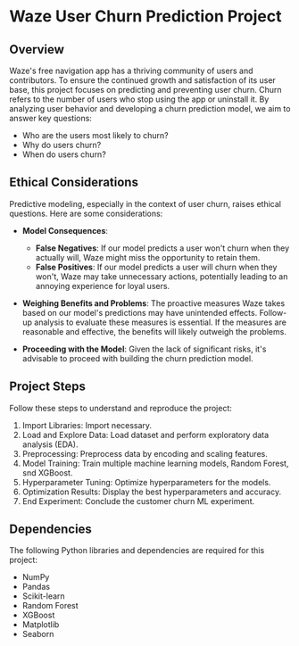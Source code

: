 # Waze User Churn Prediction Project

## Overview

Waze's free navigation app has a thriving community of users and contributors. To ensure the continued growth and satisfaction of its user base, this project focuses on predicting and preventing user churn. Churn refers to the number of users who stop using the app or uninstall it. By analyzing user behavior and developing a churn prediction model, we aim to answer key questions:

- Who are the users most likely to churn?
- Why do users churn?
- When do users churn?

## Ethical Considerations

Predictive modeling, especially in the context of user churn, raises ethical questions. Here are some considerations:

- **Model Consequences**:
    - **False Negatives**: If our model predicts a user won't churn when they actually will, Waze might miss the opportunity to retain them.
    - **False Positives**: If our model predicts a user will churn when they won't, Waze may take unnecessary actions, potentially leading to an annoying experience for loyal users.

- **Weighing Benefits and Problems**: The proactive measures Waze takes based on our model's predictions may have unintended effects. Follow-up analysis to evaluate these measures is essential. If the measures are reasonable and effective, the benefits will likely outweigh the problems.

- **Proceeding with the Model**: Given the lack of significant risks, it's advisable to proceed with building the churn prediction model.

## Project Steps

Follow these steps to understand and reproduce the project:

1. Import Libraries: Import necessary.
2. Load and Explore Data: Load dataset and perform exploratory data analysis (EDA).
3. Preprocessing: Preprocess data by encoding and scaling features.
4. Model Training: Train multiple machine learning models, Random Forest, snd XGBoost.
5. Hyperparameter Tuning: Optimize hyperparameters for the models.
6. Optimization Results: Display the best hyperparameters and accuracy.
7. End Experiment: Conclude the customer churn ML experiment.

## Dependencies

The following Python libraries and dependencies are required for this project:

- NumPy
- Pandas
- Scikit-learn
- Random Forest
- XGBoost
- Matplotlib
- Seaborn



